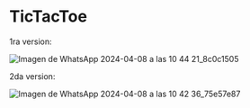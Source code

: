 # TicTacToe


1ra version:

![Imagen de WhatsApp 2024-04-08 a las 10 44 21_8c0c1505](https://github.com/mt888ortega/TicTacToe/assets/146996107/96604a46-3572-4571-93bc-3c45ebd1e44f)


2da version:

![Imagen de WhatsApp 2024-04-08 a las 10 42 36_75e57e87](https://github.com/mt888ortega/TicTacToe/assets/146996107/445de6d2-b658-4dbd-b94e-ce08b6ca404a)

